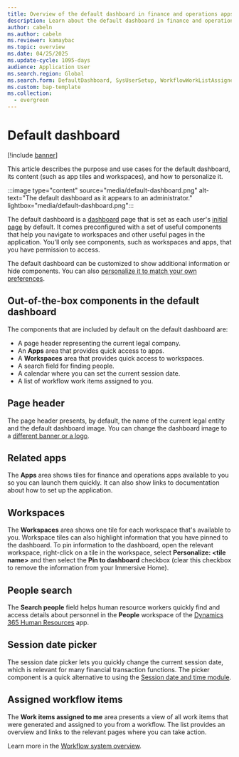 ```yaml
---
title: Overview of the default dashboard in finance and operations apps
description: Learn about the default dashboard in finance and operations apps that can be used as the basic navigation hub and how to personalize it.
author: cabeln
ms.author: cabeln
ms.reviewer: kamaybac
ms.topic: overview
ms.date: 04/25/2025
ms.update-cycle: 1095-days
audience: Application User
ms.search.region: Global
ms.search.form: DefaultDashboard, SysUserSetup, WorkflowWorkListAssignedToMe
ms.custom: bap-template
ms.collection:
  - evergreen
---
```


# Default dashboard

[!include [banner](../includes/banner.md)]

This article describes the purpose and use cases for the default dashboard, its content (such as app tiles and workspaces), and how to personalize it.

:::image type="content" source="media/default-dashboard.png" alt-text="The default dashboard as it appears to an administrator." lightbox="media/default-dashboard.png":::

The default dashboard is a [dashboard](../../dev-itpro/user-interface/page-navigation.md#dashboard) page that is set as each user's [initial page](set-users-initial-page.md) by default. It comes preconfigured with a set of useful components that help you navigate to workspaces and other useful pages in the application. You'll only see components, such as workspaces and apps, that you have permission to access.

The default dashboard can be customized to show additional information or hide components. You can also [personalize it to match your own preferences](../../dev-itpro/get-started/personalize-user-experience.md).

## Out-of-the-box components in the default dashboard

The components that are included by default on the default dashboard are:

- A page header representing the current legal company.
- An **Apps** area that provides quick access to apps.
- A **Workspaces** area that provides quick access to workspaces.
- A search field for finding people.
- A calendar where you can set the current session date.
- A list of workflow work items assigned to you.

## Page header

The page header presents, by default, the name of the current legal entity and the default dashboard image. You can change the dashboard image to a [different banner or a logo](../get-started/tasks/change-banner-or-logo.md).

## Related apps

The **Apps** area shows tiles for finance and operations apps available to you so you can launch them quickly. It can also show links to documentation about how to set up the application.

## Workspaces

The **Workspaces** area shows one tile for each workspace that's available to you. Workspace tiles can also highlight information that you have pinned to the dashboard. To pin information to the dashboard, open the relevant workspace, right-click on a tile in the workspace, select **Personalize: &lt;tile name&gt;** and then select the **Pin to dashboard** checkbox (clear this checkbox to remove the information from your Immersive Home).

## People search

The **Search people** field helps human resource workers quickly find and access details about personnel in the **People** workspace of the [Dynamics 365 Human Resources](../../../human-resources/welcome.md) app.

## Session date picker

The session date picker lets you quickly change the current session date, which is relevant for many financial transaction functions. The picker component is a quick alternative to using the [Session date and time module](../../fin-ops/organization-administration/tasks/change-date-session.md).

## Assigned workflow items

The **Work items assigned to me** area presents a view of all work items that were generated and assigned to you from a workflow. The list provides an overview and links to the relevant pages where you can take action.

Learn more in the [Workflow system overview](../organization-administration/overview-workflow-system.md).
